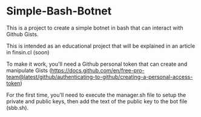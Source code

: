 # Simple-Bash-Botnet

This is a project to create a simple botnet in bash that can interact with Github Gists.

This is intended as an educational project that will be explained in an article in finsin.cl (soon)

To make it work, you'll need a Github personal token that can create and manipulate Gists (https://docs.github.com/en/free-pro-team@latest/github/authenticating-to-github/creating-a-personal-access-token)

For the first time, you'll need to execute the manager.sh file to setup the private and public keys, then add the text of the public key to the bot file (sbb.sh).
